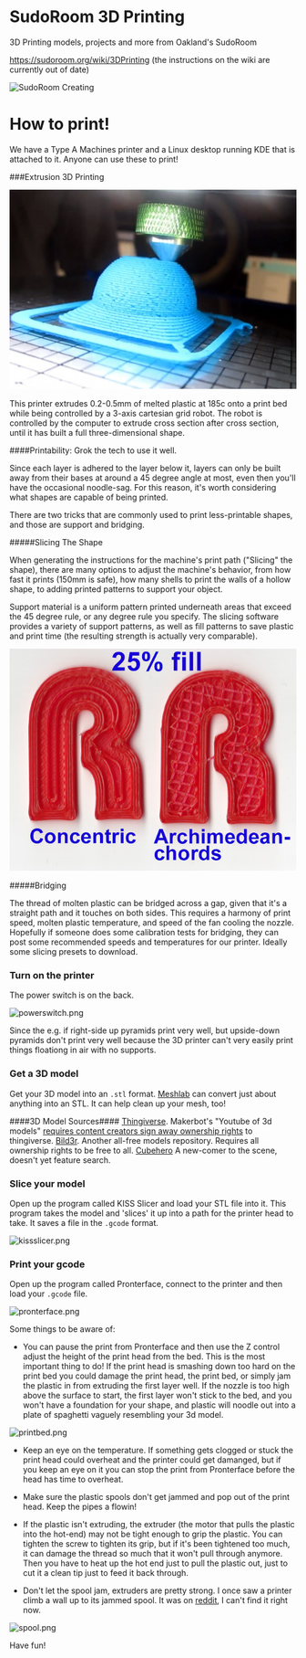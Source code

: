 # SudoRoom 3D Printing

3D Printing models, projects and more from Oakland's SudoRoom

https://sudoroom.org/wiki/3DPrinting (the instructions on the wiki are currently out of date)

![SudoRoom Creating](http://farm9.staticflickr.com/8242/8633341218_353edd10bb_n.jpg)

# How to print!

We have a Type A Machines printer and a Linux desktop running KDE that is attached to it. Anyone can use these to print!

###Extrusion 3D Printing

![layers.jpg](img/layers.jpg)

This printer extrudes 0.2-0.5mm of melted plastic at 185c onto a print bed while being controlled by a 3-axis cartesian grid robot.  The robot is controlled by the computer to extrude cross section after cross section, until it has built a full three-dimensional shape.

####Printability:  Grok the tech to use it well.

Since each layer is adhered to the layer below it, layers can only be built away from their bases at around a 45 degree angle at most, even then you'll have the occasional noodle-sag.  For this reason, it's worth considering what shapes are capable of being printed.

There are two tricks that are commonly used to print less-printable shapes, and those are support and bridging.

#####Slicing The Shape

When generating the instructions for the machine's print path ("Slicing" the shape), there are many options to adjust the machine's behavior, from how fast it prints (150mm is safe), how many shells to print the walls of a hollow shape, to adding printed patterns to support your object.

Support material is a uniform pattern printed underneath areas that exceed the 45 degree rule, or any degree rule you specify.  The slicing software provides a variety of support patterns, as well as fill patterns to save plastic and print time (the resulting strength is actually very comparable).

![fill-pattern.jpg](img/fill-pattern.jpg)

#####Bridging

The thread of molten plastic can be bridged across a gap, given that it's a straight path and it touches on both sides.  This requires a harmony of print speed, molten plastic temperature, and speed of the fan cooling the nozzle.  Hopefully if someone does some calibration tests for bridging, they can post some recommended speeds and temperatures for our printer.  Ideally some slicing presets to download.

### Turn on the printer

The power switch is on the back.

![powerswitch.png](img/powerswitch.png)

Since the e.g. if right-side up pyramids print very well, but upside-down pyramids don't print very well because the 3D printer can't very easily print things floationg in air with no supports.

### Get a 3D model

Get your 3D model into an `.stl` format.  [Meshlab](http://meshlab.sourceforge.net/) can convert just about anything into an STL.  It can help clean up your mesh, too!

####3D Model Sources####
[Thingiverse](http://www.thingiverse.com/).  Makerbot's "Youtube of 3d models" [requires content creators sign away ownership rights](http://www.thingiverse.com/thing:30808) to thingiverse.
[Bild3r](http://www.bld3r.com/).  Another all-free models repository.  Requires all ownership rights to be free to all.
[Cubehero](https://cubehero.com/) A new-comer to the scene, doesn't yet feature search.

### Slice your model

Open up the program called KISS Slicer and load your STL file into it. This program takes the model and 'slices' it up into a path for the printer head to take. It saves a file in the `.gcode` format.

![kissslicer.png](img/kissslicer.png)

### Print your gcode

Open up the program called Pronterface, connect to the printer and then load your `.gcode` file.

![pronterface.png](img/pronterface.png)

Some things to be aware of:

- You can pause the print from Pronterface and then use the Z control adjust the height of the print head from the bed. This is the most important thing to do! If the print head is smashing down too hard on the print bed you could damage the print head, the print bed, or simply jam the plastic in from extruding the first layer well.  If the nozzle is too high above the surface to start, the first layer won't stick to the bed, and you won't have a foundation for your shape, and plastic will noodle out into a plate of spaghetti vaguely resembling your 3d model.

![printbed.png](img/printbed.png)

- Keep an eye on the temperature. If something gets clogged or stuck the print head could overheat and the printer could get damanged, but if you keep an eye on it you can stop the print from Pronterface before the head has time to overheat.

- Make sure the plastic spools don't get jammed and pop out of the print head. Keep the pipes a flowin!

- If the plastic isn't extruding, the extruder (the motor that pulls the plastic into the hot-end) may not be tight enough to grip the plastic.  You can tighten the screw to tighten its grip, but if it's been tightened too much, it can damage the thread so much that it won't pull through anymore.  Then you have to heat up the hot end just to pull the plastic out, just to cut it a clean tip just to feed it back through.

- Don't let the spool jam, extruders are pretty strong.  I once saw a printer climb a wall up to its jammed spool.  It was on [reddit](reddit.com/r/3dprinting), I can't find it right now.

![spool.png](img/spool.png)

Have fun!
